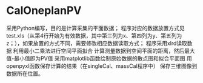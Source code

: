 # CalOneplanPV
采用Python编写，目的是计算采集的平面数据；
程序对应的数据放置方式见test.xls（从第4行开始为有效数据，其中第三列为x、第四列为y、第五列为z；），如果放置的方式不同，需要修改相应数据读取方式；
程序采用xlrd读取数据
利用最小二乘法进行空间平面拟合
计算测量数据到空间平面的距离，然后最大值-最小值即为PV值
采用matplotlib函数绘制原始数据的散点图和拟合平面图
用openpyxl函数保存计算的结果（在singleCal、massCal程序中）
保存三维图像到数据所在位置。
